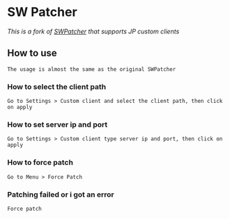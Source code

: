 # SW Patcher

_This is a fork of [SWPatcher](https://github.com/Miyuyami/SWPatcher) that supports JP custom clients_

## How to use
```
The usage is almost the same as the original SWPatcher
```
### How to select the client path
```
Go to Settings > Custom client and select the client path, then click on apply
```
### How to set server ip and port
```
Go to Settings > Custom client type server ip and port, then click on apply
```
### How to force patch
```
Go to Menu > Force Patch
```
### Patching failed or i got an error
```
Force patch
```
